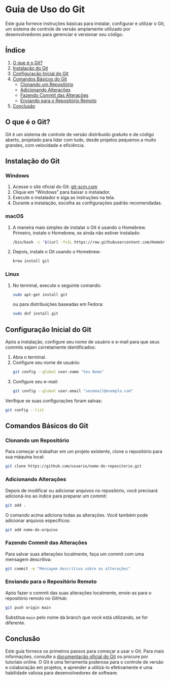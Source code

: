 # Guia de Uso do Git

Este guia fornece instruções básicas para instalar, configurar e utilizar o Git, um sistema de controle de versão amplamente utilizado por desenvolvedores para gerenciar e versionar seu código.

## Índice

1. [O que é o Git?](#o-que-é-o-git)
2. [Instalação do Git](#instalação-do-git)
3. [Configuração Inicial do Git](#configuração-inicial-do-git)
4. [Comandos Básicos do Git](#comandos-básicos-do-git)
    - [Clonando um Repositório](#clonando-um-repositório)
    - [Adicionando Alterações](#adicionando-alterações)
    - [Fazendo Commit das Alterações](#fazendo-commit-das-alterações)
    - [Enviando para o Repositório Remoto](#enviando-para-o-repositório-remoto)
5. [Conclusão](#conclusão)

## O que é o Git?

Git é um sistema de controle de versão distribuído gratuito e de código aberto, projetado para lidar com tudo, desde projetos pequenos a muito grandes, com velocidade e eficiência.

## Instalação do Git

### Windows

1. Acesse o site oficial do Git: [git-scm.com](https://git-scm.com/downloads)
2. Clique em "Windows" para baixar o instalador.
3. Execute o instalador e siga as instruções na tela.
4. Durante a instalação, escolha as configurações padrão recomendadas.

### macOS

1. A maneira mais simples de instalar o Git é usando o Homebrew. Primeiro, instale o Homebrew, se ainda não estiver instalado:
   ```bash
   /bin/bash -c "$(curl -fsSL https://raw.githubusercontent.com/Homebrew/install/HEAD/install.sh)"
   ```
2. Depois, instale o Git usando o Homebrew:
   ```bash
   brew install git
   ```

### Linux

1. No terminal, execute o seguinte comando:
   ```bash
   sudo apt-get install git
   ```
   ou para distribuições baseadas em Fedora:
   ```bash
   sudo dnf install git
   ```

## Configuração Inicial do Git

Após a instalação, configure seu nome de usuário e e-mail para que seus commits sejam corretamente identificados:

1. Abra o terminal.
2. Configure seu nome de usuário:
   ```bash
   git config --global user.name "Seu Nome"
   ```
3. Configure seu e-mail:
   ```bash
   git config --global user.email "seuemail@exemplo.com"
   ```

Verifique se suas configurações foram salvas:

```bash
git config --list
```

## Comandos Básicos do Git

### Clonando um Repositório

Para começar a trabalhar em um projeto existente, clone o repositório para sua máquina local:

```bash
git clone https://github.com/usuario/nome-do-repositorio.git
```

### Adicionando Alterações

Depois de modificar ou adicionar arquivos no repositório, você precisará adicioná-los ao índice para preparar um commit:

```bash
git add .
```

O comando acima adiciona todas as alterações. Você também pode adicionar arquivos específicos:

```bash
git add nome-do-arquivo
```

### Fazendo Commit das Alterações

Para salvar suas alterações localmente, faça um commit com uma mensagem descritiva:

```bash
git commit -m "Mensagem descritiva sobre as alterações"
```

### Enviando para o Repositório Remoto

Após fazer o commit das suas alterações localmente, envie-as para o repositório remoto no GitHub:

```bash
git push origin main
```

Substitua `main` pelo nome da branch que você está utilizando, se for diferente.

## Conclusão

Este guia fornece os primeiros passos para começar a usar o Git. Para mais informações, consulte a [documentação oficial do Git](https://git-scm.com/doc) ou procure por tutoriais online. O Git é uma ferramenta poderosa para o controle de versão e colaboração em projetos, e aprender a utilizá-lo efetivamente é uma habilidade valiosa para desenvolvedores de software.
